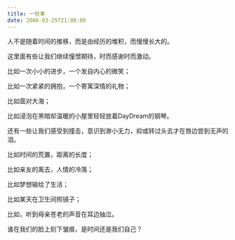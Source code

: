```yaml
---
title: 一些事
date: 2006-03-25T21:08:00
---
```



人不是随着时间的推移，而是由经历的堆积，而慢慢长大的。

<!--more-->

这里面有些让我们继续憧憬期待，时而感谢时而激动。

比如一次小小的进步，一个发自内心的微笑；

比如一次紧紧的拥抱，一个寄寓深情的礼物；

比如面对大海；

比如浸泡在黑暗却温暖的小屋里轻轻放着DayDream的钢琴。

还有一些让我们感受到撞击，意识到渺小无力，抑或转过头去才在唇边尝到无声的泪。

比如时间的荒置，距离的长度；

比如亲友的离去，人情的冷落；

比如梦想输给了生活；

比如某天在卫生间照镜子；

比如，听到母亲苍老的声音在耳边抽泣。

谁在我们的脸上刻下皱痕，是时间还是我们自己？

